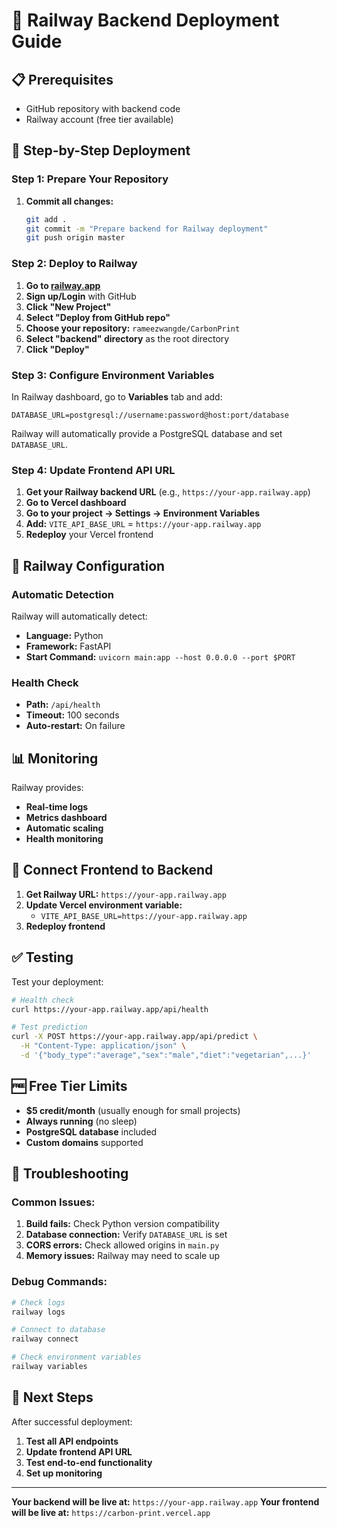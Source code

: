 # 🚀 Railway Backend Deployment Guide

## 📋 Prerequisites
- GitHub repository with backend code
- Railway account (free tier available)

## 🚀 Step-by-Step Deployment

### Step 1: Prepare Your Repository
1. **Commit all changes:**
   ```bash
   git add .
   git commit -m "Prepare backend for Railway deployment"
   git push origin master
   ```

### Step 2: Deploy to Railway

1. **Go to [railway.app](https://railway.app)**
2. **Sign up/Login** with GitHub
3. **Click "New Project"**
4. **Select "Deploy from GitHub repo"**
5. **Choose your repository:** `rameezwangde/CarbonPrint`
6. **Select "backend" directory** as the root directory
7. **Click "Deploy"**

### Step 3: Configure Environment Variables

In Railway dashboard, go to **Variables** tab and add:

```
DATABASE_URL=postgresql://username:password@host:port/database
```

Railway will automatically provide a PostgreSQL database and set `DATABASE_URL`.

### Step 4: Update Frontend API URL

1. **Get your Railway backend URL** (e.g., `https://your-app.railway.app`)
2. **Go to Vercel dashboard**
3. **Go to your project → Settings → Environment Variables**
4. **Add:** `VITE_API_BASE_URL` = `https://your-app.railway.app`
5. **Redeploy** your Vercel frontend

## 🔧 Railway Configuration

### Automatic Detection
Railway will automatically detect:
- **Language:** Python
- **Framework:** FastAPI
- **Start Command:** `uvicorn main:app --host 0.0.0.0 --port $PORT`

### Health Check
- **Path:** `/api/health`
- **Timeout:** 100 seconds
- **Auto-restart:** On failure

## 📊 Monitoring

Railway provides:
- **Real-time logs**
- **Metrics dashboard**
- **Automatic scaling**
- **Health monitoring**

## 🔗 Connect Frontend to Backend

1. **Get Railway URL:** `https://your-app.railway.app`
2. **Update Vercel environment variable:**
   - `VITE_API_BASE_URL=https://your-app.railway.app`
3. **Redeploy frontend**

## ✅ Testing

Test your deployment:
```bash
# Health check
curl https://your-app.railway.app/api/health

# Test prediction
curl -X POST https://your-app.railway.app/api/predict \
  -H "Content-Type: application/json" \
  -d '{"body_type":"average","sex":"male","diet":"vegetarian",...}'
```

## 🆓 Free Tier Limits

- **$5 credit/month** (usually enough for small projects)
- **Always running** (no sleep)
- **PostgreSQL database** included
- **Custom domains** supported

## 🚨 Troubleshooting

### Common Issues:
1. **Build fails:** Check Python version compatibility
2. **Database connection:** Verify `DATABASE_URL` is set
3. **CORS errors:** Check allowed origins in `main.py`
4. **Memory issues:** Railway may need to scale up

### Debug Commands:
```bash
# Check logs
railway logs

# Connect to database
railway connect

# Check environment variables
railway variables
```

## 🎯 Next Steps

After successful deployment:
1. **Test all API endpoints**
2. **Update frontend API URL**
3. **Test end-to-end functionality**
4. **Set up monitoring**

---

**Your backend will be live at:** `https://your-app.railway.app`
**Your frontend will be live at:** `https://carbon-print.vercel.app`
